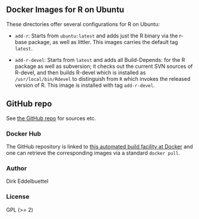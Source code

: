 
## Docker Images for R on Ubuntu

These directories offer several configurations for R on Ubuntu:

* `add-r`: Starts from `ubuntu:latest` and adds just the R binary via the
r-base package, as well as littler.  This images carries the default tag `latest`.

* `add-r-devel`: Starts from `latest` and adds all Build-Depends: for the R
package as well as subversion; it checks out the current SVN sources of
R-devel, and then builds R-devel which is installed as
`/usr/local/bin/Rdevel` to distinguish from `R` which invokes the released version of R.
This image is installed with tag `add-r-devel`.

## GitHub repo

See [the GitHub repo](https://github.com/eddelbuettel/docker-ubuntu-r) for
sources etc.

### Docker Hub

The GitHub  repository is linked to 
[this automated build facility at Docker](https://registry.hub.docker.com/u/eddelbuettel/docker-ubuntu-r/)
and one can retrieve the corresponding images via a standard `docker pull`.

### Author

Dirk Eddelbuettel

### License

GPL (>= 2)



